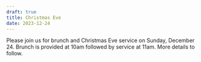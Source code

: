 ```yaml
---
draft: true
title: Christmas Eve
date: 2023-12-24
---
```

Please join us for brunch and Christmas Eve service on Sunday, December 24. Brunch is provided at 10am followed by service at 11am. More details to follow.

<!--more-->
